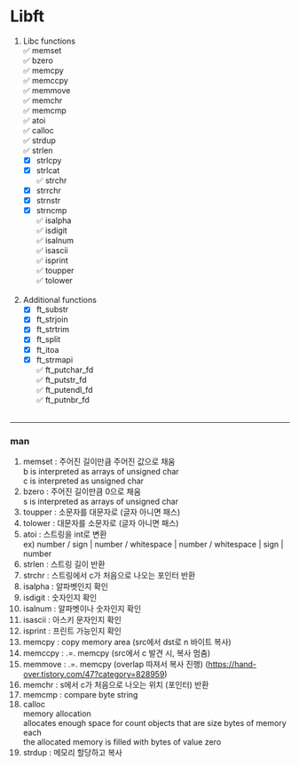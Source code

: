 # Libft
1. Libc functions</br>
      ✅ memset</br>
      ✅ bzero</br>
      ✅ memcpy</br>
      ✅ memccpy</br>
      ✅ memmove</br>
      ✅ memchr</br>
      ✅ memcmp</br>
      ✅ atoi</br>
      ✅ calloc</br>
      ✅ strdup</br>
      ✅ strlen
      - [x] strlcpy
      - [x] strlcat</br>
      ✅ strchr
      - [x] strrchr
      - [x] strnstr
      - [x] strncmp</br>
      ✅ isalpha</br>
      ✅ isdigit</br>
      ✅ isalnum</br>
      ✅ isascii</br>
      ✅ isprint</br>
      ✅ toupper</br>
      ✅ tolower
      </br></br>
2. Additional functions</br>
      - [x] ft_substr
      - [x] ft_strjoin
      - [x] ft_strtrim
      - [x] ft_split
      - [x] ft_itoa
      - [x] ft_strmapi</br>
      ✅ ft_putchar_fd</br>
      ✅ ft_putstr_fd</br>
      ✅ ft_putendl_fd</br>
      ✅ ft_putnbr_fd
</br></br>
---
### man
1. memset : 주어진 길이만큼 주어진 값으로 채움
</br>b is interpreted as arrays of unsigned char
</br>c is interpreted as unsigned char
2. bzero : 주어진 길이만큼 0으로 채움
</br>s is interpreted as arrays of unsigned char
3. toupper : 소문자를 대문자로 (글자 아니면 패스)
4. tolower : 대문자를 소문자로 (글자 아니면 패스)
5. atoi : 스트링을 int로 변환
</br>ex) number / sign | number / whitespace | number / whitespace | sign | number
6. strlen : 스트링 길이 반환
7. strchr : 스트링에서 c가 처음으로 나오는 포인터 반환
8. isalpha : 알파벳인지 확인
9. isdigit : 숫자인지 확인
10. isalnum : 알파벳이나 숫자인지 확인
11. isascii : 아스키 문자인지 확인
12. isprint : 프린트 가능인지 확인
13. memcpy : copy memory area (src에서 dst로 n 바이트 복사)
14. memccpy : .=. memcpy (src에서 c 발견 시, 복사 멈춤)
15. memmove : .=. memcpy (overlap 따져서 복사 진행) (https://hand-over.tistory.com/47?category=828959)
16. memchr : s에서 c가 처음으로 나오는 위치 (포인터) 반환
17. memcmp : compare byte string
18. calloc
</br>memory allocation
</br>allocates enough space for count objects that are size bytes of memory each
</br>the allocated memory is filled with bytes of value zero
19. strdup : 메모리 할당하고 복사
